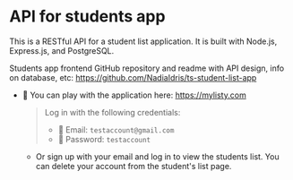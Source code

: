 # API for students app

This is a RESTful API for a student list application. It is built with Node.js, Express.js, and PostgreSQL.

Students app frontend GitHub repository and readme with API design, info on database, etc: https://github.com/NadiaIdris/ts-student-list-app

- 🍏 You can play with the application here: https://mylisty.com

  > Log in with the following credentials:
  >
  > - 🍍 Email: `testaccount@gmail.com`
  > - 🍍 Password: `testaccount`

  - Or sign up with your email and log in to view the students list. You can delete your account from
    the student's list page.
